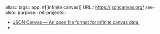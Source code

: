 alias::
tags:: app, #[[infinite canvas]]
URL:: https://jsoncanvas.org/
see-also::
purpose::
rel-projects::
- [JSON Canvas — An open file format for infinite canvas data.](https://jsoncanvas.org/)
-
